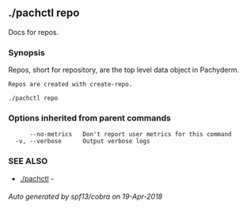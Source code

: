 ## ./pachctl repo

Docs for repos.

### Synopsis


Repos, short for repository, are the top level data object in Pachyderm.

	Repos are created with create-repo.

```
./pachctl repo
```

### Options inherited from parent commands

```
      --no-metrics   Don't report user metrics for this command
  -v, --verbose      Output verbose logs
```

### SEE ALSO
* [./pachctl](./pachctl.md)	 - 

###### Auto generated by spf13/cobra on 19-Apr-2018
